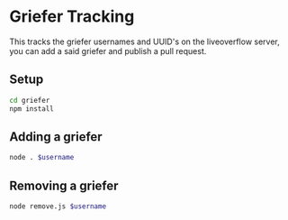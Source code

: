 # Griefer Tracking

This tracks the griefer usernames and UUID's on the liveoverflow server, you can add a said griefer and publish a pull request.

## Setup
```bash
cd griefer
npm install
```

## Adding a griefer

```bash
node . $username
```

## Removing a griefer

```bash
node remove.js $username
```